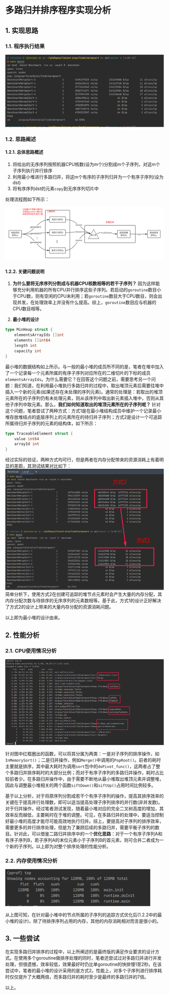 # 多路归并排序程序实现分析

## 1. 实现思路

### 1.1. 程序执行结果

![mergesort_test_result](../static/images/mergesort_test_result.png)

### 1.2. 思路阐述

#### 1.2.1. 总体思路概述

1. 将给出的无序序列按照机器CPU核数(设为m个)分割成m个子序列，对这m个子序列执行并行排序
2. 利用最小堆进行多路归并，将这m个有序的子序列归并为一个有序子序列(设为dst)
3. 将有序序列dst的元素`copy`到无序序列切片中

处理流程图如下所示：

![process_flow](../static/images/process_flow.png)

#### 1.2.2. 关键问题说明

1. **为什么要将无序序列分割成与机器CPU核数相等的若干子序列？**
因为这样能够充分利用机器的所有CPU并行排序这些子序列。若启动的`goroutine`数目小于CPU数，则有空闲的CPU未利用；若`goroutine`数目大于CPU数目，则会出现并发，在处理效率上并没有什么提高。综上，`goroutine`数目应与机器的CPU数目相等。

2. **最小堆的设计**

```go
type MinHeap struct {
    elementsArrayIds []int
    elements []int64
    length int
    capacity int
}
```

最小堆的数据结构如上所示。与一般的最小堆的成员所不同的是，笔者在堆中加入了一个记录每一个元素所属的有序子序列对应所在的二维切片的下标的成员`elementsArrayIds`。为什么需要它？在回答这个问题之前，需要思考另一个问题：我们知道，在利用最小堆执行多路归并的过程中，取出堆顶元素后需要往堆中插入一个新的元素(如果还存在未处理的序列元素)。通常的处理是：若取出的堆顶元素所在的子序列仍有未处理元素，则从该序列中取出新元素插入堆中，否则从其他子序列中取元素。那么，**我们如何知道取出的堆顶元素所在的子序列呢？**
针对这个问题，笔者尝试了两种方式：方式1是在最小堆结构成员中维护一个记录最小堆存放堆结点的底层序列上的元素所在的待归并子序列；方式2是设计一个可追踪所属待归并子序列的元素的结构体，如下所示：

```go
type TraceableElement struct {
    value int64
    arrayId int
}
```

经过实际的验证，两种方式均可行，但是两者在内存分配带来的资源消耗上有着明显的差距，其测试结果对比如下：
![two_design_compare](../static/images/two_design_compare.png)
简单分析下，使用方式2在创建可追踪的堆节点元素时会产生大量的内存分配，其内存分配次数与待排序的无序序列的元素数相等。基于此，方式1的设计正好解决了方式2的设计上带来的大量内存分配的资源消耗问题。
  
以上即为最小堆的设计由来。

## 2. 性能分析

### 2.1. CPU使用情况分析

![mergesort_cpu_pprof](../static/images/mergesort_cpu_pprof.png)

针对图中红框圈出的函数，可以将其分属为两类：一是对子序列的排序操作，如`InMemorySort()`；二是归并操作，例如`Merge()`中调用的`PopRoot()`。前者的耗时主要就是排序，其中最大耗时为调用`sort`包中的`doPivot_func()`，这两者占了整个多路归并排序耗时的大部分比例；而对于有序子序列的多路归并操作，耗时占比较前者少。在多路归并操作中，由于需要不断地从最小堆取出堆顶元素并调整堆，因此与调整最小堆相关的两个函数`siftDown()`和`siftUp()`占用时间比例较多。
  
基于以上分析，对于将原序列分割成若干个有序子序列的操作，提高其排序效率的关键在于提高并行处理数，即可以适当提高处理子序列排序的并行数(非并发数)。对于归并操作，经过笔者测试发现，随着最小堆对应的完全二叉树高度的增加，其效率反而越低，主要耗时在于堆的调整。可见，在多路归并的处理中，要适当控制好最小堆的高度才能尽可能高效地执行归并。综上，要提高对子序列的排序效率，需要更多的并行排序处理，但是为了兼顾后续的多路归并，需要平衡子序列的数目。针对此，可以借鉴二路归并排序中的一个**优化思路**：对于一个有序子序列A和有序子序列B，若子序列A的末位元素小于子序列B的首元素，则可合并二者成为一个新的子序列。以上即为对整个排序处理的性能分析。

### 2.2. 内存使用情况分析

![mergesort_memory_pprof](../static/images/mergesort_memory_pprof.png)

从上图可知，在针对最小堆中的节点所属的子序列的追踪方式优化后(1.2.2中的最小堆的设计)，除了待排序序列占用的内存，其他的内存消耗相对而言是很小的。

## 3. 一些尝试

在实现多路归并排序的过程中，以上所阐述的是最终版的满足作业要求的设计方式。在使用多个goroutine做排序处理的同时，笔者还尝试过对多路归并进行并发处理，但很遗憾，效率较低，效果最好时仍比单goroutine的快排慢1至2秒。在该尝试中，笔者的最小堆的设计采用的是方式2。性能上，对多个子序列进行排序耗时仅仅提升了大概两倍，而多路归并的耗时至少是最终的多路归并的7倍。

以上。
